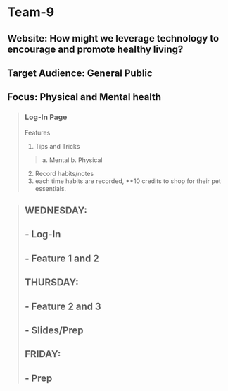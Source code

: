 # Team-9
## Website: How might we leverage technology to encourage and promote healthy living?
## Target Audience: General Public
## Focus: Physical and Mental health
> ### Log-In Page
>Features
>1. Tips and Tricks 
>> a. Mental
>> b. Physical
>2. Record habits/notes 
>3. each time habits are recorded, **10 credits to shop for their pet essentials. 

> ## WEDNESDAY:
> ## - Log-In
> ## - Feature 1 and 2
>
> ## THURSDAY:
> ## - Feature 2 and 3
> ## - Slides/Prep
>
> ## FRIDAY:
> ## - Prep
